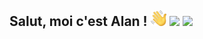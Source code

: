## Salut, moi c'est Alan ! <img src="https://raw.githubusercontent.com/alangueite/alangueite/master/wave.png" width="25px"> <a href="https://discord.com/users/179650847032999936"><img src="http://img.shields.io/badge/-Mon profil Discord-blue?logo=discord&color=7289DA&logoColor=fff"></a> <a href="https://open.spotify.com/artist/00pwyFykLbFwDi97G3Vrxf"><img src="http://img.shields.io/badge/-Mon Spotify-blue?logo=spotify&color=1ED760&logoColor=fff"></a>

<!--
**alangueite/alangueite** is a ✨ _special_ ✨ repository because its `README.md` (this file) appears on your GitHub profile.

Here are some ideas to get you started:

- 🔭 I’m currently working on ...
- 🌱 I’m currently learning ...
- 👯 I’m looking to collaborate on ...
- 🤔 I’m looking for help with ...
- 💬 Ask me about ...
- 📫 How to reach me: ...
- 😄 Pronouns: ...
- ⚡ Fun fact: ...
-->
